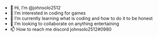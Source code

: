 - 👋 Hi, I’m @johnsolo2512
- 👀 I’m interested in coding for games
- 🌱 I’m currently learning what is coding and how to do it to be honest
- 💞️ I’m looking to collaborate on anything entertaining 
- 📫 How to reach me discord johnsolo2512#0980

<!---
johnsolo2512/johnsolo2512 is a ✨ special ✨ repository because its `README.md` (this file) appears on your GitHub profile.
You can click the Preview link to take a look at your changes.
--->
